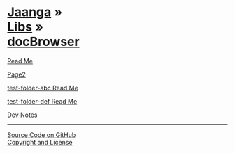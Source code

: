 [Jaanga](../../index.html ) &raquo;<br>[Libs]( ../index.html ) &raquo;</br>[docBrowser]( ./index.html )
================================================================================================

<p id=rm >
	<a href=JavaScript:displayPage("readme.md",rm); >Read Me</a>
</p>


<p id=p2 >
	<a href=JavaScript:displayPage("./page2.md#p2",p2); >Page2</a>
</p>

<p id=abc >
	<a href=JavaScript:displayPage("./test-folder-abc/readme.md#abc",abc); >test-folder-abc Read Me</a>
</p>

<p id=def >
	<a href=JavaScript:displayPage("./test-folder-def/readme.md#def",def); >test-folder-def Read Me</a>
</p>

<p id=dvn >
	<a href=JavaScript:displayPage("./dev-notes.md#dvn",dvn); >Dev Notes</a>
</p>

****

[Source Code on GitHub]( https://github.com/jaanga/libs/tree/gh-pages/db )  
[Copyright and License]( https://github.com/jaanga/jaanga.github.io/blob/master/jaanga-copyright-and-mit-license.md )